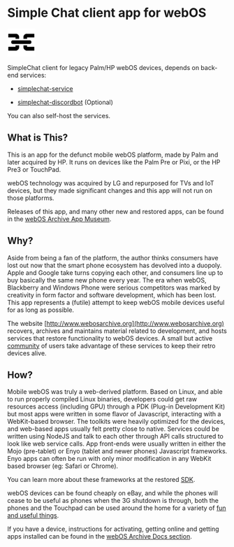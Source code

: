 # Simple Chat client app for webOS

![App Icon](icon.png)

SimpleChat client for legacy Palm/HP webOS devices, depends on back-end services:

+ [simplechat-service](https://github.com/codepoet80/simplechat-service)

+ [simplechat-discordbot](https://github.com/codepoet80/simplechat-discordbot) (Optional)

You can also self-host the services.

## What is This?

This is an app for the defunct mobile webOS platform, made by Palm and later acquired by HP. It runs on devices like the Palm Pre or Pixi, or the HP
Pre3 or TouchPad. 

webOS technology was acquired by LG and repurposed for TVs and IoT devices, but they made significant changes and this app will not run on those platforms.

Releases of this app, and many other new and restored apps, can be found in the [webOS Archive App Museum](http://appcatalog.webosarchive.org).

## Why?

Aside from being a fan of the platform, the author thinks consumers have lost out now that the smart phone ecosystem has devolved into a duopoly.
Apple and Google take turns copying each other, and consumers line up to buy basically the same new phone every year. The era when webOS, Blackberry and 
Windows Phone were serious competitors was marked by creativity in form factor and software development, which has been lost. This app represents a (futile)
attempt to keep webOS mobile devices useful for as long as possible.

The website [http://www.webosarchive.org](http://www.webosarchive.org) recovers, archives and maintains material related to development, and hosts services
that restore functionality to webOS devices. A small but active [community](http://www.webosarchive.org/discord) of users take advantage of these services to keep their retro devices alive.

## How?

Mobile webOS was truly a web-derived platform. Based on Linux, and able to run properly compiled Linux binaries, developers could get raw resources access (including GPU) through a PDK (Plug-in Development Kit) but most apps were written in some flavor of Javascript, interacting with a WebKit-based browser. The toolkits were heavily optimized for the devices, and web-based apps usually felt pretty close to native. Services could be written using NodeJS and talk to each other through API calls structured to look like web service calls. App front-ends were usually written in either the Mojo (pre-tablet) or Enyo (tablet and newer phones) Javascript frameworks. Enyo apps can often be run with only minor modification in any WebKit based browser (eg: Safari or Chrome).

You can learn more about these frameworks at the restored [SDK](http://sdk.webosarchive.org).

webOS devices can be found cheaply on eBay, and while the phones will cease to be useful as phones when the 3G shutdown is through, both the phones and the Touchpad can be used around the home for a variety of [fun and useful things](http://www.webosarchive.org/docs/thingstotry/).

If you have a device, instructions for activating, getting online and getting apps installed can be found in the [webOS Archive Docs section](http://www.webosarchive.org/docs/activate/).
